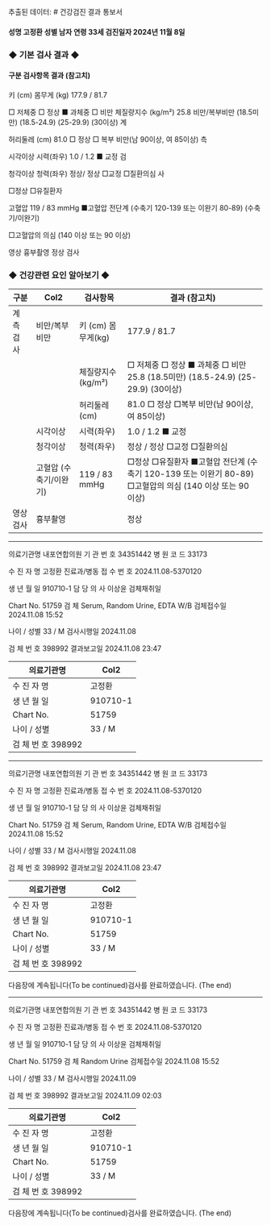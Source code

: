 추출된 데이터: # 건강검진 결과 통보서

#### 성명 고정환 성별 남자 연령 33세 검진일자 2024년 11월 8일

### ◆ 기본 검사 결과 ◆

#### 구분 검사항목 결과 (참고치)

키 (cm) 몸무게 (kg) 177.9 / 81.7

□ 저체중 □ 정상 ■ 과체중 □ 비만 체질량지수 (kg/m²) 25.8
비만/복부비만 (18.5미만) (18.5-24.9) (25-29.9) (30이상)
계

허리둘레 (cm) 81.0 □ 정상 □ 복부 비만(남 90이상, 여 85이상) 측

시각이상 시력(좌우) 1.0 / 1.2 ■ 교정 검

청각이상 청력(좌우) 정상/ 정상 □교정 □질환의심 사

□정상 □유질환자

고혈압 119 / 83 mmHg ■고혈압 전단계 (수축기 120-139 또는 이완기 80-89) (수축기/이완기)

□고혈압의 의심 (140 이상 또는 90 이상)

영상 흉부촬영 정상 검사

### ◆ 건강관련 요인 알아보기 ◆

| 구분        | Col2                   | 검사항목           | 결과 (참고치)                                                                                            |
| ----------- | ---------------------- | ------------------ | -------------------------------------------------------------------------------------------------------- |
| 계 측 검 사 | 비만/복부비만          | 키 (cm) 몸무게(kg) | 177.9 / 81.7                                                                                             |
|             |                        | 체질량지수 (kg/m²) | □ 저체중 □ 정상 ■ 과체중 □ 비만 25.8 (18.5미만) (18.5-24.9) (25-29.9) (30이상)                           |
|             |                        | 허리둘레 (cm)      | 81.0 □ 정상 □복부 비만(남 90이상, 여 85이상)                                                             |
|             | 시각이상               | 시력(좌우)         | 1.0 / 1.2 ■ 교정                                                                                         |
|             | 청각이상               | 청력(좌우)         | 정상 / 정상 □교정 □질환의심                                                                              |
|             | 고혈압 (수축기/이완기) | 119 / 83 mmHg      | □정상 □유질환자 ■고혈압 전단계 (수축기 120-139 또는 이완기 80-89) □고혈압의 의심 (140 이상 또는 90 이상) |
| 영상 검사   | 흉부촬영               |                    | 정상                                                                                                     |

---

의료기관명 내포연합의원 기 관 번 호 34351442 병 원 코 드 33173

수 진 자 명 고정환 진료과/병동 접 수 번 호 2024.11.08-5370120

생 년 월 일 910710-1 담 당 의 사 이상윤 검체채취일

Chart No. 51759 검 체 Serum, Random Urine, EDTA W/B 검체접수일 2024.11.08 15:52

나이 / 성별 33 / M 검사시행일 2024.11.08

검 체 번 호 398992 결과보고일 2024.11.08 23:47

| 의료기관명         | Col2     |
| ------------------ | -------- |
| 수 진 자 명        | 고정환   |
| 생 년 월 일        | 910710-1 |
| Chart No.          | 51759    |
| 나이 / 성별        | 33 / M   |
| 검 체 번 호 398992 |          |

---

의료기관명 내포연합의원 기 관 번 호 34351442 병 원 코 드 33173

수 진 자 명 고정환 진료과/병동 접 수 번 호 2024.11.08-5370120

생 년 월 일 910710-1 담 당 의 사 이상윤 검체채취일

Chart No. 51759 검 체 Serum, Random Urine, EDTA W/B 검체접수일 2024.11.08 15:52

나이 / 성별 33 / M 검사시행일 2024.11.08

검 체 번 호 398992 결과보고일 2024.11.08 23:47

| 의료기관명         | Col2     |
| ------------------ | -------- |
| 수 진 자 명        | 고정환   |
| 생 년 월 일        | 910710-1 |
| Chart No.          | 51759    |
| 나이 / 성별        | 33 / M   |
| 검 체 번 호 398992 |          |

다음장에 계속됩니다(To be continued)검사를 완료하였습니다. (The end)

---

의료기관명 내포연합의원 기 관 번 호 34351442 병 원 코 드 33173

수 진 자 명 고정환 진료과/병동 접 수 번 호 2024.11.08-5370120

생 년 월 일 910710-1 담 당 의 사 이상윤 검체채취일

Chart No. 51759 검 체 Random Urine 검체접수일 2024.11.08 15:52

나이 / 성별 33 / M 검사시행일 2024.11.09

검 체 번 호 398992 결과보고일 2024.11.09 02:03

| 의료기관명         | Col2     |
| ------------------ | -------- |
| 수 진 자 명        | 고정환   |
| 생 년 월 일        | 910710-1 |
| Chart No.          | 51759    |
| 나이 / 성별        | 33 / M   |
| 검 체 번 호 398992 |          |

다음장에 계속됩니다(To be continued)검사를 완료하였습니다. (The end)
